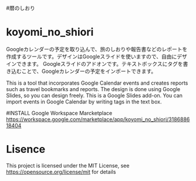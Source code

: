 #暦のしおり
# koyomi_no_shiori
Googleカレンダーの予定を取り込んで、旅のしおりや報告書などのレポートを作成するツールです。デザインはGoogleスライドを使いますので、自由にデザインできます。
Googleスライドのアドオンです。テキストボックスにタグを書き込むことで、Googleカレンダーの予定をインポートできます。

This is a tool that incorporates Google Calendar events and creates reports such as travel bookmarks and reports. The design is done using Google Slides, so you can design freely.
This is a Google Slides add-on. You can import events in Google Calendar by writing tags in the text box.

#INSTALL
Google Workspace Marcketplace
https://workspace.google.com/marketplace/app/koyomi_no_shiori/318688618404

# Lisence

This project is licensed under the MIT License, see https://opensource.org/license/mit for details


